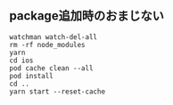 ## package追加時のおまじない
```
watchman watch-del-all
rm -rf node_modules
yarn
cd ios 
pod cache clean --all
pod install
cd ..
yarn start --reset-cache
```
